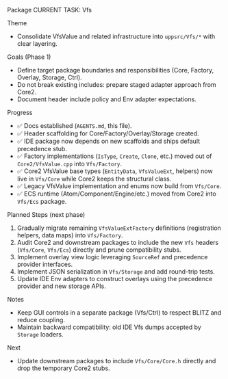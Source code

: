 Package CURRENT TASK: Vfs

Theme
- Consolidate VfsValue and related infrastructure into `uppsrc/Vfs/*` with clear layering.

Goals (Phase 1)
- Define target package boundaries and responsibilities (Core, Factory, Overlay, Storage, Ctrl).
- Do not break existing includes: prepare staged adapter approach from Core2.
- Document header include policy and Env adapter expectations.

Progress
- ✅ Docs established (`AGENTS.md`, this file).
- ✅ Header scaffolding for Core/Factory/Overlay/Storage created.
- ✅ IDE package now depends on new scaffolds and ships default precedence stub.
- ✅ Factory implementations (`IsType`, `Create`, `Clone`, etc.) moved out of `Core2/VfsValue.cpp` into `Vfs/Factory`.
- ✅ Core2 VfsValue base types (`EntityData`, `VfsValueExt`, helpers) now live in `Vfs/Core` while Core2 keeps the structural class.
- ✅ Legacy VfsValue implementation and enums now build from `Vfs/Core`.
- ✅ ECS runtime (Atom/Component/Engine/etc.) moved from Core2 into `Vfs/Ecs` package.

Planned Steps (next phase)
1) Gradually migrate remaining `VfsValueExtFactory` definitions (registration helpers, data maps) into `Vfs/Factory`.
2) Audit Core2 and downstream packages to include the new `Vfs` headers (`Vfs/Core`, `Vfs/Ecs`) directly and prune compatibility stubs.
3) Implement overlay view logic leveraging `SourceRef` and precedence provider interfaces.
4) Implement JSON serialization in `Vfs/Storage` and add round-trip tests.
5) Update IDE Env adapters to construct overlays using the precedence provider and new storage APIs.

Notes
- Keep GUI controls in a separate package (Vfs/Ctrl) to respect BLITZ and reduce coupling.
- Maintain backward compatibility: old IDE Vfs dumps accepted by `Storage` loaders.

Next
- Update downstream packages to include `Vfs/Core/Core.h` directly and drop the temporary Core2 stubs.
